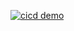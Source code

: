 [![cicd demo](https://github.com/anups07/Github_action/actions/workflows/cicd.yml/badge.svg)](https://github.com/anups07/Github_action/actions/workflows/cicd.yml)
